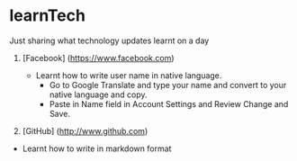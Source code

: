 learnTech
=========

Just sharing what technology updates learnt on a day

1. [Facebook] (https://www.facebook.com)
   * Learnt how to write user name in native language.
     * Go to Google Translate and type your name and convert to your native language and copy.
     * Paste in Name field in Account Settings and Review Change and Save.

2. [GitHub] (http://www.github.com)
  * Learnt how to write in markdown format
